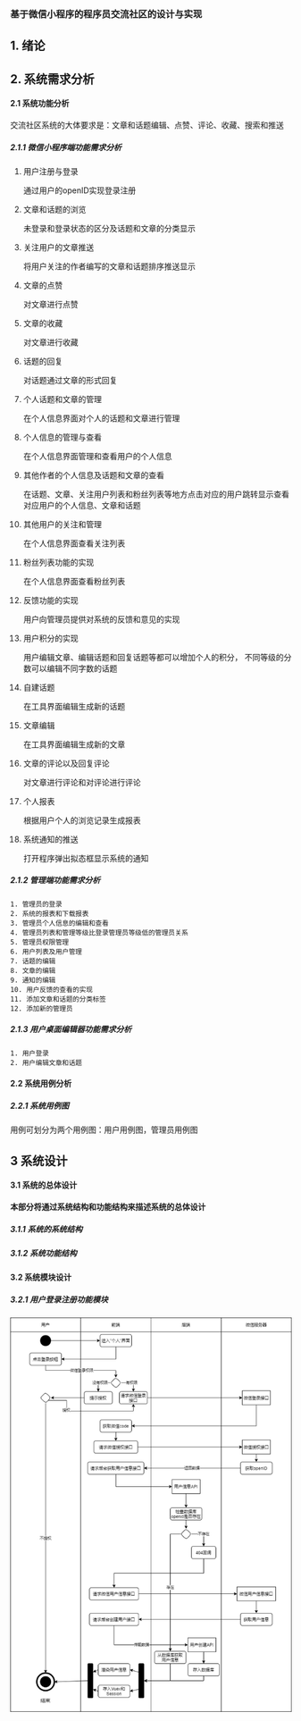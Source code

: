 ### 基于微信小程序的程序员交流社区的设计与实现

## 1. 绪论

## 2. 系统需求分析

#### 2.1 系统功能分析

​	交流社区系统的大体要求是：文章和话题编辑、点赞、评论、收藏、搜索和推送

##### 2.1.1 微信小程序端功能需求分析

 1. 用户注册与登录

    通过用户的openID实现登录注册

 2. 文章和话题的浏览

    未登录和登录状态的区分及话题和文章的分类显示

 3. 关注用户的文章推送

    将用户关注的作者编写的文章和话题排序推送显示

 4. 文章的点赞

    对文章进行点赞

 5. 文章的收藏

    对文章进行收藏

 6. 话题的回复

    对话题通过文章的形式回复

 7. 个人话题和文章的管理

    在个人信息界面对个人的话题和文章进行管理

 8. 个人信息的管理与查看

    在个人信息界面管理和查看用户的个人信息

 9. 其他作者的个人信息及话题和文章的查看

    在话题、文章、关注用户列表和粉丝列表等地方点击对应的用户跳转显示查看对应用户的个人信息、文章和话题

 10. 其他用户的关注和管理

     在个人信息界面查看关注列表

 11. 粉丝列表功能的实现

     在个人信息界面查看粉丝列表

 12. 反馈功能的实现

     用户向管理员提供对系统的反馈和意见的实现

 13. 用户积分的实现

     用户编辑文章、编辑话题和回复话题等都可以增加个人的积分， 不同等级的分数可以编辑不同字数的话题

 14. 自建话题

     在工具界面编辑生成新的话题

 15. 文章编辑

     在工具界面编辑生成新的文章

 16. 文章的评论以及回复评论

     对文章进行评论和对评论进行评论

 17. 个人报表

     根据用户个人的浏览记录生成报表

 18. 系统通知的推送

     打开程序弹出拟态框显示系统的通知

##### 2.1.2 管理端功能需求分析

	1. 管理员的登录
	2. 系统的报表和下载报表
	3. 管理员个人信息的编辑和查看
	4. 管理员列表和管理等级比登录管理员等级低的管理员关系
	5. 管理员权限管理
	6. 用户列表及用户管理
	7. 话题的编辑
	8. 文章的编辑
	9. 通知的编辑
	10. 用户反馈的查看的实现
	11. 添加文章和话题的分类标签
	12. 添加新的管理员

##### 2.1.3 用户桌面编辑器功能需求分析

	1. 用户登录
	2. 用户编辑文章和话题



#### 2.2 系统用例分析

##### 2.2.1 系统用例图

用例可划分为两个用例图：用户用例图，管理员用例图



## 3 系统设计

#### 3.1 系统的总体设计

​	**本部分将通过系统结构和功能结构来描述系统的总体设计**

##### 3.1.1 系统的系统结构

##### 3.1.2 系统功能结构



#### 3.2 系统模块设计

##### 3.2.1 用户登录注册功能模块

![用户登录注册活动图](./user-activity-design/user.sign-in-up.active.drawio.png)

